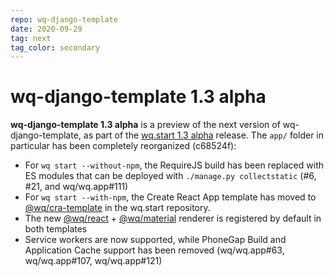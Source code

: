 ```yaml
---
repo: wq-django-template
date: 2020-09-29
tag: next
tag_color: secondary
---
```


# wq-django-template 1.3 alpha

**wq-django-template 1.3 alpha** is a preview of the next version of wq-django-template, as part of the [wq.start 1.3 alpha](./wq.start-1.3.0a1.md) release.    The `app/` folder in particular has been completely reorganized (c68524f):

 - For `wq start --without-npm`, the RequireJS build has been replaced with ES modules that can be deployed with `./manage.py collectstatic` (#6, #21, and wq/wq.app#111)
 - For `wq start --with-npm`, the Create React App template has moved to [@wq/cra-template](https://github.com/wq/wq.start/tree/master/packages/cra-template) in the wq.start repository.
 - The new [@wq/react](https://github.com/wq/wq.app/tree/master/packages/react) + [@wq/material](https://github.com/wq/wq.app/tree/master/packages/material) renderer is registered by default in both templates
 - Service workers are now supported, while PhoneGap Build and Application Cache support has been removed (wq/wq.app#63, wq/wq.app#107, wq/wq.app#121)